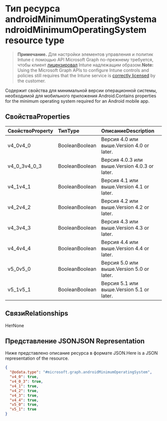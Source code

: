 # <a name="androidminimumoperatingsystem-resource-type"></a><span data-ttu-id="c68a0-101">Тип ресурса androidMinimumOperatingSystem</span><span class="sxs-lookup"><span data-stu-id="c68a0-101">androidMinimumOperatingSystem resource type</span></span>

> <span data-ttu-id="c68a0-102">**Примечание.** Для настройки элементов управления и политик Intune с помощью API Microsoft Graph по-прежнему требуется, чтобы клиент [лицензировал](https://go.microsoft.com/fwlink/?linkid=839381) Intune надлежащим образом.</span><span class="sxs-lookup"><span data-stu-id="c68a0-102">**Note:** Using the Microsoft Graph APIs to configure Intune controls and policies still requires that the Intune service is [correctly licensed](https://go.microsoft.com/fwlink/?linkid=839381) by the customer.</span></span>

<span data-ttu-id="c68a0-103">Содержит свойства для минимальной версии операционной системы, необходимой для мобильного приложения Android.</span><span class="sxs-lookup"><span data-stu-id="c68a0-103">Contains properties for the minimum operating system required for an Android mobile app.</span></span>
## <a name="properties"></a><span data-ttu-id="c68a0-104">Свойства</span><span class="sxs-lookup"><span data-stu-id="c68a0-104">Properties</span></span>
|<span data-ttu-id="c68a0-105">Свойство</span><span class="sxs-lookup"><span data-stu-id="c68a0-105">Property</span></span>|<span data-ttu-id="c68a0-106">Тип</span><span class="sxs-lookup"><span data-stu-id="c68a0-106">Type</span></span>|<span data-ttu-id="c68a0-107">Описание</span><span class="sxs-lookup"><span data-stu-id="c68a0-107">Description</span></span>|
|:---|:---|:---|
|<span data-ttu-id="c68a0-108">v4_0</span><span class="sxs-lookup"><span data-stu-id="c68a0-108">v4_0</span></span>|<span data-ttu-id="c68a0-109">Boolean</span><span class="sxs-lookup"><span data-stu-id="c68a0-109">Boolean</span></span>|<span data-ttu-id="c68a0-110">Версия 4.0 или выше.</span><span class="sxs-lookup"><span data-stu-id="c68a0-110">Version 4.0 or later.</span></span>|
|<span data-ttu-id="c68a0-111">v4_0_3</span><span class="sxs-lookup"><span data-stu-id="c68a0-111">v4_0_3</span></span>|<span data-ttu-id="c68a0-112">Boolean</span><span class="sxs-lookup"><span data-stu-id="c68a0-112">Boolean</span></span>|<span data-ttu-id="c68a0-113">Версия 4.0.3 или выше.</span><span class="sxs-lookup"><span data-stu-id="c68a0-113">Version 4.0.3 or later.</span></span>|
|<span data-ttu-id="c68a0-114">v4_1</span><span class="sxs-lookup"><span data-stu-id="c68a0-114">v4_1</span></span>|<span data-ttu-id="c68a0-115">Boolean</span><span class="sxs-lookup"><span data-stu-id="c68a0-115">Boolean</span></span>|<span data-ttu-id="c68a0-116">Версия 4.1 или выше.</span><span class="sxs-lookup"><span data-stu-id="c68a0-116">Version 4.1 or later.</span></span>|
|<span data-ttu-id="c68a0-117">v4_2</span><span class="sxs-lookup"><span data-stu-id="c68a0-117">v4_2</span></span>|<span data-ttu-id="c68a0-118">Boolean</span><span class="sxs-lookup"><span data-stu-id="c68a0-118">Boolean</span></span>|<span data-ttu-id="c68a0-119">Версия 4.2 или выше.</span><span class="sxs-lookup"><span data-stu-id="c68a0-119">Version 4.2 or later.</span></span>|
|<span data-ttu-id="c68a0-120">v4_3</span><span class="sxs-lookup"><span data-stu-id="c68a0-120">v4_3</span></span>|<span data-ttu-id="c68a0-121">Boolean</span><span class="sxs-lookup"><span data-stu-id="c68a0-121">Boolean</span></span>|<span data-ttu-id="c68a0-122">Версия 4.3 или выше.</span><span class="sxs-lookup"><span data-stu-id="c68a0-122">Version 4.3 or later.</span></span>|
|<span data-ttu-id="c68a0-123">v4_4</span><span class="sxs-lookup"><span data-stu-id="c68a0-123">v4_4</span></span>|<span data-ttu-id="c68a0-124">Boolean</span><span class="sxs-lookup"><span data-stu-id="c68a0-124">Boolean</span></span>|<span data-ttu-id="c68a0-125">Версия 4.4 или выше.</span><span class="sxs-lookup"><span data-stu-id="c68a0-125">Version 4.4 or later.</span></span>|
|<span data-ttu-id="c68a0-126">v5_0</span><span class="sxs-lookup"><span data-stu-id="c68a0-126">v5_0</span></span>|<span data-ttu-id="c68a0-127">Boolean</span><span class="sxs-lookup"><span data-stu-id="c68a0-127">Boolean</span></span>|<span data-ttu-id="c68a0-128">Версия 5.0 или выше.</span><span class="sxs-lookup"><span data-stu-id="c68a0-128">Version 5.0 or later.</span></span>|
|<span data-ttu-id="c68a0-129">v5_1</span><span class="sxs-lookup"><span data-stu-id="c68a0-129">v5_1</span></span>|<span data-ttu-id="c68a0-130">Boolean</span><span class="sxs-lookup"><span data-stu-id="c68a0-130">Boolean</span></span>|<span data-ttu-id="c68a0-131">Версия 5.1 или выше.</span><span class="sxs-lookup"><span data-stu-id="c68a0-131">Version 5.1 or later.</span></span>|

## <a name="relationships"></a><span data-ttu-id="c68a0-132">Связи</span><span class="sxs-lookup"><span data-stu-id="c68a0-132">Relationships</span></span>
<span data-ttu-id="c68a0-133">Нет</span><span class="sxs-lookup"><span data-stu-id="c68a0-133">None</span></span>
## <a name="json-representation"></a><span data-ttu-id="c68a0-134">Представление JSON</span><span class="sxs-lookup"><span data-stu-id="c68a0-134">JSON Representation</span></span>
<span data-ttu-id="c68a0-135">Ниже представлено описание ресурса в формате JSON.</span><span class="sxs-lookup"><span data-stu-id="c68a0-135">Here is a JSON representation of the resource.</span></span>
<!-- {
  "blockType": "resource",
  "@odata.type": "microsoft.graph.androidMinimumOperatingSystem"
}
-->
``` json
{
  "@odata.type": "#microsoft.graph.androidMinimumOperatingSystem",
  "v4_0": true,
  "v4_0_3": true,
  "v4_1": true,
  "v4_2": true,
  "v4_3": true,
  "v4_4": true,
  "v5_0": true,
  "v5_1": true
}
```



